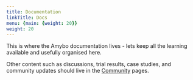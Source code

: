 ```yaml
---
title: Documentation
linkTitle: Docs
menu: {main: {weight: 20}}
weight: 20
---
```


This is where the Amybo documentation lives - lets keep all the learning available and usefully organised here.

Other content such as discussions, trial results, case studies, and community updates should live in the [Community](/community/) pages.
